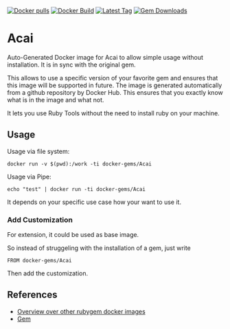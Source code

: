 [![Docker pulls](https://img.shields.io/docker/pulls/rubygem/Acai.svg)](https://hub.docker.com/r/rubygem/Acai/)
[![Docker Build](https://img.shields.io/docker/automated/rubygem/Acai.svg)](https://hub.docker.com/r/rubygem/Acai/)
[![Latest Tag](https://img.shields.io/github/tag/docker-rubygem/Acai.svg)](https://hub.docker.com/r/rubygem/Acai/)
[![Gem Downloads](https://img.shields.io/gem/dt/Acai.svg)](https://rubygems.org/gems/Acai/)
# Acai

Auto-Generated Docker image for Acai to allow simple usage without installation.
It is in sync with the original gem.

This allows to use a specific version of your favorite gem and ensures that this image will be supported in future.
The image is generated automatically from a github repository by Docker Hub.
This ensures that you exactly know what is in the image and what not.

It lets you use Ruby Tools without the need to install ruby on your machine.

## Usage

Usage via file system:

`docker run -v $(pwd):/work -ti docker-gems/Acai`

Usage via Pipe:

`echo "test" | docker run -ti docker-gems/Acai`

It depends on your specific use case how your want to use it.

### Add Customization

For extension, it could be used as base image.

So instead of struggeling with the installation of a gem, just write

`FROM docker-gems/Acai`

Then add the customization.

## References

 - [Overview over other rubygem docker images](https://github.com/thinkbot/docker-rubygem)
 - [Gem](https://rubygems.org/gems/Acai/)
